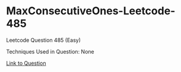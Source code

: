 # MaxConsecutiveOnes-Leetcode-485

Leetcode Question 485 (Easy)

Techniques Used in Question:
None

[Link to Question](https://leetcode.com/problems/max-consecutive-ones/)
